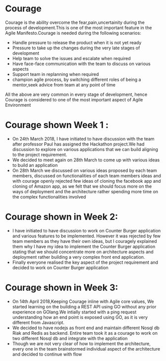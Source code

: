 # Courage 
Courage is the ability overcome the fear,pain,uncertainity during the process of development.This is one of the most important feature in the Agile Manifesto.Courage is needed during the following scenarios:
* Handle pressure to release the product when it is not yet ready
* Pressure to take up the changes during the very late stages of development
* Help team to solve the issues and escalate when required
* Have face-face communication with the team to discuss on various aspects 
* Support team in replanning when required
* champion agile process, by switching different roles of being a mentor,seek advice from team at any point of time

All the above are very common in every stage of development, hence Courage is considered to one of the most important aspect of Agile Environment

# Courage shown Week 1 :
* On 24th March 2018, I have initiated to have discussion with the team after professor Paul has assigned the Hackathon project.We had discussion to explore on various applications that we can build aligning to the project requirement.
*  We decided to meet again on 28th March to come up with various ideas to build an application
*  On 28th March we discussed on various ideas proposed by each team members, discussed on functionalities of each team members ideas and with courage openly rejected few ideas of cloning the facebook app and cloning of Amazon app, as we felt that we should focus more on the ways of deployment and the architecture rather spending more time on the complex functionalities involved

# Courage shown in Week 2:
* I have initiated to have discussion to work on Counter Burger application and various features to be implemented. However it was rejected by few team members as they have their own ideas, but I couragely explained them why I have my idea to implement the Counter Burger application stating that we should concentrate more on architecture aspects and deployment rather building a very complex front end application.
* Finally everyone realised the key aspect of the project requirement and decided to work on Counter Burger application 

# Courage shown in Week 3:
* On 14th April 2018,Keeping Courage inline with Agile core values, We started learning on the building a REST API using GO without any prior experience on GOlang.We intially started with a ping request understanding how an end point is exposed using GO, as it is very different from Javascript.
* We decided to have nodejs as front end and maintain different Nosql db Riak and Redis as backend. Entire team took it as a courage to work on two different Nosql db and integrate with the application
* Though we are not very clear of how to implement the architecture, every one in the team brainstormed individual aspect of the architecture and decided to continue with flow

